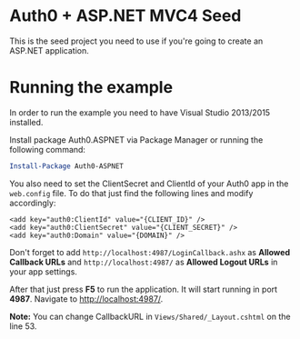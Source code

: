 # Auth0 + ASP.NET MVC4 Seed
This is the seed project you need to use if you're going to create an ASP.NET application.

# Running the example
In order to run the example you need to have Visual Studio 2013/2015 installed.

Install package Auth0.ASPNET via Package Manager or running the following command:

```Powershell
Install-Package Auth0-ASPNET
```

You also need to set the ClientSecret and ClientId of your Auth0 app in the `web.config` file. To do that just find the following lines and modify accordingly:
```CSharp
<add key="auth0:ClientId" value="{CLIENT_ID}" />
<add key="auth0:ClientSecret" value="{CLIENT_SECRET}" />
<add key="auth0:Domain" value="{DOMAIN}" />
```

Don't forget to add `http://localhost:4987/LoginCallback.ashx` as **Allowed Callback URLs** and `http://localhost:4987/` as **Allowed Logout URLs** in your app settings.

After that just press **F5** to run the application. It will start running in port **4987**. Navigate to [http://localhost:4987/](http://localhost:4987/).

**Note:** You can change CallbackURL in `Views/Shared/_Layout.cshtml` on the line 53.